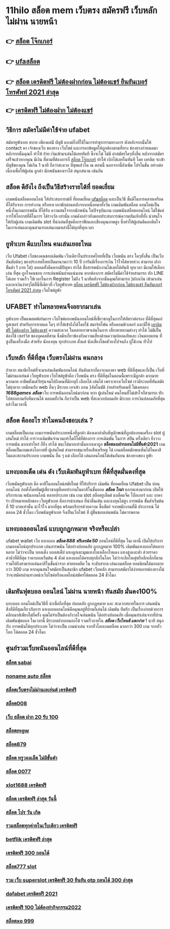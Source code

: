 # 11hilo สล็อต mem เว็บตรง สมัครฟรี  เว็บหลัก ไม่ผ่าน นายหน้า 

## 👉 [สล็อต โจ๊กเกอร์](https://www.ufaeat.com/register/)
## 👉 [ufaสล็อต](https://www.ufaeat.com/)
## 👉 [สล็อต เครดิตฟรี ไม่ต้องฝากก่อน ไม่ต้องแชร์ ยืนยันเบอร์โทรศัพท์ 2021 ล่าสุด](https://www.ufaeat.com/register/)
## 👉 [เครดิตฟรี ไม่ต้องฝาก ไม่ต้องแชร์](https://www.ufaeat.com/)

## วิธีการ สมัครไม่มีค่าใช้จ่าย  ufabet 

สมัครยูฟ่าเบท  สบาย เพียงแค่มี บัญชี  แบงค์กิ้งที่ใช้ในการทำธุรกรรมทางการ ตังหลังจากนั้นให้ contact หา เจ้าของเว็บ ของทาง เว็บไชต์  และกรอกข้อมูลให้ถูกต้องตามที่ทาง ช่องทางกำหนดมา หลังจากนั้นคุณก็ ทำให้ ย้าย เงินเข้ามาเล่นได้เลยทันที ซึ่งจะไม่ ไม่มี ค่าสมัครใดๆทั้งสิ้น หลังจากสมัครเสร็จแล้วหากคุณ มีเงิน ที่ตามที่ต้องการก็  [สล็อต โจ๊กเกอร์](https://www.ufaeat.com/) ทำให้ เบิกได้เลยในทันที โดย เครดิต จะเข้าบัญชีของคุณ  ไม่เกิน  1 นาที ถือว่าสะดวก ที่สุดแล้วใน ณ ตอนนี้ นอกจากนี้ยังเพิ่ม โปรโมชั่น  อย่างต่อเนื่องเพื่อให้ผู้เล่น ลูกค้า นักพนันของเราได้ สนุกสนาน เช่นกัน

## สล็อต  ดียังไง ถึงเป็นวิธีสร้างรายได้ที่ ยอดเยี่ยม 

 เกมพนันสล็อตออนไลน์ ให้ประสบการณ์ที่ ที่ยอดเยี่ยม [ufaสล็อต](https://www.ufaeat.com/register/)  และเป็นวิธี ชั้นดีในการคลายเครียด ที่ได้รับจาก การทำงาน หรือหาเวลาพักผ่อนหลังจากเหนื่อยมาทั้งวัน  เกมเดิมพันสล็อต ออนไลน์เป็นหนึ่งในเกมการพนัน ที่ได้รับ ความสนใจจากนักพนัน ในปัจจุบันเกม เกมพนันสล็อตออนไลน์  ไม่ใช่แค่การให้โอกาสที่ดีในการ ได้รางวัล เท่านั้น เกมดังกล่าวยังมอบประสบการณ์ความบันเทิงที่ทั้ง น่าสนใจ ให้กับผู้เล่น  เกมเดิมพัน  slot ที่น่าเล่นที่สุดคือกราฟิกและเสียงคุณภาพสูง ซึ่งทำให้ผู้เล่นติดอกติดใจ ในการเล่นและคุณสามารถเล่นเกมเหล่านี้ได้ทุกที่ทุกเวลา 


## ยูฟ่าเบท  ดีแบบไหน คนเล่นเยอะไหม

 เว็บ Ufabet เว็บของคนชอบเดิมพัน เว็บเดียวในประเทศไทยที่เป็น เว็บพนัน ตรง   ใดๆทั้งสิ้น เป็นเว็บ อันดับต้นๆ  ของประเทศไทยเปิดมานานกว่า 10 ปี การันตีเรื่องการเงิน ไว้ใจได้หายห่วง สามารถ  ฝากขั้นต่ำ 1 บาท ได้} ตลอดทั้งคืนหากมีปัญหา ทำได้  สื่อสารพนักงานได้เลยได้ทันที ทุกเวลา  มีเกมให้เลือกเล่น ที่สุด ถูกใจคนชอบ การเล่นพนันผ่านแน่นอน หากต้องการ  สมัครไม่มีค่าใช้จ่ายสามารถ ทัก LINE  ได้เลย รวดเร็ว ใช้เวลาในการ Register ไม่ถึง 1 นาทีหลังจากนั้นคุณก็สามารถ }ฝากเงิน เข้ามาเล่นและหาเงินง่ายๆได้ที่นี่ที่เดียวที่ เว็บยูฟ่าเบท [สล็อต เครดิตฟรี ไม่ต้องฝากก่อน ไม่ต้องแชร์ ยืนยันเบอร์โทรศัพท์ 2021 ล่าสุด](https://www.ufaeat.com/) เว็บไซต์ยูฟ่า


## UFABET ทำไมหลายคนจึงอยากมาเล่น
 ยูฟ่าเบท  เป็นแพลตฟอร์มการ เว็บไซต์แทงพนันออนไลน์ที่เชี่ยวชาญในการให้อัตราต่อรอง ที่ดีที่สุดแก่ ยูสเซอร์ สำหรับการทายผล ใดๆ   ทำให้เข้าถึงได้โดยใช้  สมาร์ทโฟน หรือคอมพิวเตอร์ และมีให้  [เครดิตฟรี ไม่ต้องฝาก ไม่ต้องแชร์](https://www.ufaeat.com/ufabet-master-login/) ความสะดวก ในหลายภาษาเล่นในการ  เสี่ยงทายเกมต่างๆ  ทำได้  ไม่มีเป็นต้องใช้ เซอร์วิส ของบุคคลที่สาม ซึ่งมักเกี่ยวข้องกับความเสี่ยงด้านความปลอดภัยและ  เงินตอบแทน ที่สูงป็นเครื่องมือ สำหรับ  นักลงทุน ทุกประเภท ตั้งแต่ นักเสี่ยงโชคตัวยงไปจนถึง ผู้ใช้งาน ทั่วไป


##  เว็บหลัก ที่ดีที่สุด  เว็บตรงไม่ผ่าน คนกลาง 

ถ้าหาก สมาชิกใหม่ที่จะมาเล่นเดิมพันออนไลน์  อันดับแรกก็คงจะมองหา web ที่ดีที่สุดและก็เป็น เว็บที่ไม่ผ่านเอเย่นต์  เว็บยูฟ่าเบท เว็บไซต์ยูฟ่าคือ เว็บพนัน ตรง  ที่ดีที่สุดในตอนนี้เพราะมีลูกค้า มากมาย  มากมาย อาชีพตั้งแต่วัยรุ่นจนไปถึงคนที่มีอายุก็ เลือกได้ เล่นได้ เพราะทางเว็บไซต์ เรามีระบบที่ทันสมัย  ไม่ยุ่งยาก เหมือนกับ web อื่นๆ มีระบบ เอาเข้า ถอน }อัตโนมัติ ง่ายสำหรับคนที่ ไม่เคยลอง ***1688games สล็อต***  เว็บ การพนันออนไลน์มาก่อน หาก ผู้เล่นใหม่ คนไหนที่ไม่เข้าใจก็สามารถ ทักไปสอบถามกับทีมงานได้ ตลอดทั้งวัน  ถือว่าเป็น web ที่สะดวกปลอดภัย มีระบบ การเงินปลอดภัยที่สุดแล้วในเวลานี้ 


## สล็อต  คืออะไร ทำไมคนถึงชอบเล่น ?

 เกมสล็อตเป็นเกม  เกมการพนันประเภทหนึ่งที่ลูกค้า ต้องเดาลำดับสัญลักษณ์ที่ถูกต้องบนเครื่อง slot   ผู้เล่นใหม่  ทำได้   การวางเดิมพันจำนวนเท่าใดก็ได้ที่ต้องการ การเดิมพัน ในการ สปิน ครั้งเดียว ยิ่งวาง  การพนัน มากเท่าไหร่ ก็ยิ่ง ทำได้ ชนะได้มากเท่านั้นหากเดาถูก **สล็อตxoฝากถอนไม่มีขั้นต่ํา2021**  เกมสล็อตเป็นเกมแห่งโอกาสที่ ผู้เล่นใหม่ สามารถชนะหรือเสียเหรียญ ได้  เกมสล็อตมักพบเห็นได้ในคาสิโนและสถานประกอบ เกมพนัน อื่น ๆ แต่ เลือกได้ เล่นออนไลน์ได้เช่นกันบน ช่องทางของ ยูฟ่า


## แทงบอลเด็ด เด่น ดัง เว็บเดิมพันยูฟ่าเบท ที่ดีที่สุดมั่นคงที่สุด

 เว็บพนันยูฟ่าเบท คือ คาสิโนออนไลน์สมัยใหม่ ที่ให้บริการ เดิมพัน ที่ยอดเยี่ยม Ufabet เป็น บ่อนออนไลน์ ก่อตั้งโดยทีมผู้เชี่ยวชาญที่เคยทำงานในคาสิโนชั้นยอด ***สล็อต โรม่า*** หลายแห่งมาก่อน เปิดให้บริการเกม พนันออนไลน์ หลายประเภท  เช่น เกม slot สล็อตรูเล็ตต์ แบล็คแจ็ค  โป๊กเกอร์ และ บาคาร่า เป้าหมายหลักของ เว็บยูฟ่าเบท  คือการนำเสนอ ที่น่าตื่นเต้น และลงทุนไม่สูง การพนัน ขั้นต่ำเริ่มต้นที่ 10 บาทเท่านั้น น่าไว้ใจ มากที่สุด พร้อมบริการด้วยความ ซื่อสัตย์  จากพนักงานที่มี ประการณ์ ได้ตลอด 24 ชั่วโมง  เว็บพนันยูฟ่าเบท  จึงเป็นเว็บไซต์ ที่ ผู้ชื่นชอบเล่นพนัน ไม่ควรพลาด

## แทงบอลออนไลน์ แบบถูกฏกหมาย จริงหรือเปล่า

 ufabet wallet  เว็บ แทงบอล ***สล็อต 888 ฟรีเครดิต 50*** ออนไลน์ที่ดีที่สุด ในเวลานี้ เปิดให้บริการเกมออนไลน์ทุกประเภท  เล่นการพนัน ได้อย่างปลอดภัย ถูกกฏหมาย 100% เดิมพันแทงบอลได้หลากหลาย ไม่ว่าจะเป็น บอลเต็ง บอลสเต็ป แทงลูกเตะมุมแทงใบเหลืองใบแดง แทงสูงและต่ำ ด้วยราคาค่าน้ำที่ดีที่สุด ราคาบอลเริ่มต้น 4 ตังค์ แทงบอลได้ครบทุกลีกในโลก ไม่ว่าจะลีกใหญ่หรือลีกเล็กก็ตาม รวมไปถึงสามารถเล่นคาสิโนชั้นนำจาก ค่ายยอดฮิต ใน ระดับสากล  เล่นเกมสล็อต ยอดนิยมได้มากมายกว่า 300 เกม หากคุณสนใจสมัครเป็นสมาชิก  ufabet เว็บหลัก  สามารถสมัครได้ง่ายหลายช่องทางไม่ว่าจะสมัครผ่านทางหน้าเว็บไซค์หรือแอดไลน์สมัครได้ตลอด 24 ชั่วโมง

##  เดิมพันฟุตบอล ออนไลน์ ไม่ผ่าน นายหน้า  ทันสมัย มั่นคง100%

แทงบอล ออนไลน์เป็นวิธีที่ น่าเชื่อถือที่สุด ปลอดภัย ถูกกฎหมาย และ สะดวกสบายในการ เล่นพนัน สิ่งที่ดีที่สุดเกี่ยวกับการ แทงบอลออนไลน์คือคุณอยู่ที่บ้านก็เล่นได้ เดิมพัน ทีมรัก เป็นเรื่องง่ายด้วยการคลิกเมาส์เพียงไม่กี่ครั้ง คุณไม่จำเป็นต้องกังวลใจเล่นพนัน ได้อย่างปลอดภัย เมื่อคุณทำเล่นจากที่บ้าน เดิมพันฟุตบอล  ในเวลานี้  มีระบบฝากถอนออโต้ รวดเร็วถายใน ***สล็อต เว็บไหนดี แตกง่าย*** 1 นาที  สนุกกับ การพนันได้ทุกประเภท ไม่ว่าจะเป็น  เกมน่าเล่น จากทั่วโลกเกมสล็อต  มากกว่า 300 เกม จากทั่วโลก ได้ตลอด 24 ชั่วโมง


## ศูนย์รวมเว็บพนันออนไลน์ที่ดีที่สุด

### [สล็อต sabai](https://atom.io/themes/UFAEAT%20ทางเข้า%20เว็บตรง%20UFABET%20สล็อต%20เว็บตรงไม่ผ่านเอเย่นต์ไม่มีขั้นต่ํา2021%20008%20สล็อต%20ฟรีเครดิต%20100%)
### [noname auto สล็อต](https://atom.io/themes/UFAEAT%20ทางเข้า%20เว็บตรง%20UFABET%20สล็อต789เว็บตรง%20008%20สล็อต%20ฟรีเครดิต%20100%)
### [สล็อตเว็บตรงไม่ผ่านเอเย่นต์ เครดิตฟรี](https://atom.io/themes/UFAEAT%20ทางเข้า%20เว็บตรง%20UFABET%20wow%20slot%20567%20เครดิตฟรี%20008%20สล็อต%20ฟรีเครดิต%20100%)
### [สล็อต008](https://atom.io/themes/UFAEAT%20ทางเข้า%20เว็บตรง%20UFABET%20riches777%20เครดิตฟรี%20008%20สล็อต%20ฟรีเครดิต%20100%)
### [เว็บ สล็อต ฝาก 20 รับ 100](https://atom.io/themes/UFAEAT%20ทางเข้า%20เว็บตรง%20UFABET%20superslot777%20เครดิตฟรี%2050%20ยืนยัน%20เบอร์%20ใหม่%20ล่าสุด%20008%20สล็อต%20ฟรีเครดิต%20100%)
### [สล็อตmgw](https://atom.io/themes/UFAEAT%20ทางเข้า%20เว็บตรง%20UFABET%20สล็อต689%20008%20สล็อต%20ฟรีเครดิต%20100%)
### [สล็อต879](https://atom.io/themes/UFAEAT%20ทางเข้า%20เว็บตรง%20UFABET%20สล็อต%20ฝาก-ถอน%20true%20wallet%20ไม่มี%20บัญชีธนาคาร%2010รับ100%20008%20สล็อต%20ฟรีเครดิต%20100%)
### [สล็อต ทรูวอลเล็ต ไม่มีขั้นต่ํา](https://atom.io/themes/UFAEAT%20ทางเข้า%20เว็บตรง%20UFABET%20สล็อต%20joker%20ฝาก%20ถอนไม่มีขั้น%20008%20สล็อต%20ฟรีเครดิต%20100%)
### [สล็อต 0077](https://atom.io/themes/UFAEAT%20ทางเข้า%20เว็บตรง%20UFABET%20สล็อต%20ยู%20ฟ่า%20191%20008%20สล็อต%20ฟรีเครดิต%20100%)
### [xlot1688 เครดิตฟรี](https://atom.io/themes/UFAEAT%20ทางเข้า%20เว็บตรง%20UFABET%20เว็บ%20superslot%20เครดิตฟรี%2050%20ยืนยัน%20otp%20ถอนได้%20300%20ล่าสุด%20008%20สล็อต%20ฟรีเครดิต%20100%)
### [สล็อต เครดิตฟรี ล่าสุด วันนี้](https://atom.io/themes/UFAEAT%20ทางเข้า%20เว็บตรง%20UFABET%20เครดิตฟรี%20กดรับเอง%20ไม่%20ฝาก%20ไม่%20แชร์%202021%20008%20สล็อต%20ฟรีเครดิต%20100%)
### [สล็อต โปร วัน เกิด](https://atom.io/themes/UFAEAT%20ทางเข้า%20เว็บตรง%20UFABET%20777ww%20เครดิตฟรี%20150%20008%20สล็อต%20ฟรีเครดิต%20100%)
### [รวมสล็อตทุกค่ายในเว็บเดียว เครดิตฟรี](https://atom.io/themes/UFAEAT%20ทางเข้า%20เว็บตรง%20UFABET%20sagame88%20เครดิตฟรี100%20008%20สล็อต%20ฟรีเครดิต%20100%)
### [betflik เครดิตฟรี ล่าสุด](https://atom.io/themes/UFAEAT%20ทางเข้า%20เว็บตรง%20UFABET%20z8%20สล็อต%20008%20สล็อต%20ฟรีเครดิต%20100%)
### [เครดิตฟรี 300 ถอนได้](https://atom.io/themes/UFAEAT%20ทางเข้า%20เว็บตรง%20UFABET%20wow%20slot%20444%20เครดิตฟรี%20100%20008%20สล็อต%20ฟรีเครดิต%20100%)
### [สล็อต777 slot](https://atom.io/themes/UFAEAT%20ทางเข้า%20เว็บตรง%20UFABET%20สมัครufabet%20008%20สล็อต%20ฟรีเครดิต%20100%)
### [รวม เว็บ superslot เครดิตฟรี 30 ยืนยัน otp ถอนได้ 300 ล่าสุด](https://atom.io/themes/UFAEAT%20ทางเข้า%20เว็บตรง%20UFABET%20เครดิตฟรี%20กดรับเอง%2088%20008%20สล็อต%20ฟรีเครดิต%20100%)
### [dafabet เครดิตฟรี 2021](https://atom.io/themes/UFAEAT%20ทางเข้า%20เว็บตรง%20UFABET%20pg%20slot%20เครดิตฟรี%20008%20สล็อต%20ฟรีเครดิต%20100%)
### [เครดิตฟรี 100 ไม่ต้องทำกิจกรรม2022](https://atom.io/themes/UFAEAT%20ทางเข้า%20เว็บตรง%20UFABET%20chudjen%20bet%20เครดิตฟรี%20008%20สล็อต%20ฟรีเครดิต%20100%)
### [สล็อตxo 999](https://atom.io/themes/UFAEAT%20ทางเข้า%20เว็บตรง%20UFABET%20สล็อต%20ฝาก10%20รับ100%20ทำยอด%20200%20008%20สล็อต%20ฟรีเครดิต%20100%)
